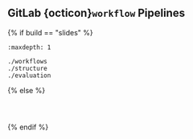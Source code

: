 ## <i class="fab fa-gitlab"></i> **GitLab** {octicon}`workflow` Pipelines

{% if build == "slides" %}
<!-- BUILDING THE SLIDES -->
```{toctree}
:maxdepth: 1

./workflows
./structure
./evaluation
```
{% else %}
<!-- BUILDING THE PAGES -->
```{include} ./workflows.md
```
```{include} ./structure.md
```
```{include} ./evaluation.md
```
{% endif %}

